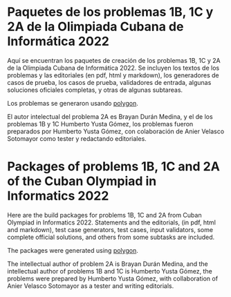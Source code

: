 # Paquetes de los problemas 1B, 1C y 2A de la Olimpiada Cubana de Informática 2022

Aquí se encuentran los paquetes de creación de los problemas 1B, 1C y 2A de la Olimpiada 
Cubana de Informática 2022. Se incluyen los textos de los problemas y las editoriales 
(en pdf, html y markdown), los generadores de casos de prueba, los casos de prueba, 
validadores de entrada, algunas soluciones oficiales completas, y otras de algunas subtareas.

Los problemas se generaron usando [polygon](https://polygon.codeforces.com).

El autor intelectual del problema 2A es Brayan Durán Medina, y el de los problemas 1B y 1C 
Humberto Yusta Gómez, los problemas fueron preparados por Humberto Yusta Gómez, con colaboración
de Anier Velasco Sotomayor como tester y redactando editoriales.

# Packages of problems 1B, 1C and 2A of the Cuban Olympiad in Informatics 2022

Here are the build packages for problems 1B, 1C and 2A
from Cuban Olympiad in Informatics 2022. Statements and the editorials,
(in pdf, html and markdown), test case generators, test cases,
input validators, some complete official solutions, and others from some subtasks are included.

The packages were generated using [polygon](https://polygon.codeforces.com).

The intellectual author of problem 2A is Brayan Durán Medina, and the intellectual author of problems 1B and 1C is Humberto Yusta Gómez, the problems were prepared by Humberto Yusta Gómez, with collaboration
of Anier Velasco Sotomayor as a tester and writing editorials.
